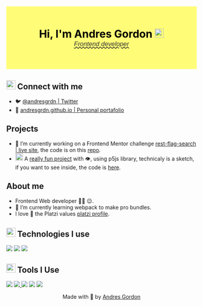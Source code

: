 <!--Greetings-->

<h1 align="center"
  style="
    --bg-color:#FFFD77;
    color: black;
    background-color:var(--bg-color);
    padding-block: 2em;
  ">
  Hi, I'm Andres Gordon <img src="https://media.giphy.com/media/b2cphlu7GqmYM/giphy.gif" width="24">
  <br>
  <span
    style="
      color: #333;
      font: italic 0.6em sans-serif;
      text-decoration: wavy underline;
    ">
    Frontend developer</span>
</h1>

<!--Greetings-->


<!--Connect with me-->

<h2>
  <!--high five-->
  <img src="https://media.giphy.com/media/NQDcH2ZZaPV8QBDYK3/giphy.gif" width="24"> Connect with me 
</h2>

- 🐦 [@andresgrdn | Twitter](https://twitter.com/andresgrdn)
- 🔗 [andresgrdn.github.io | Personal portafolio](https://andresgrdn.github.io)

<!--Connect with me-->


<!--Projects-->

<h2>Projects</h2>

- 🔭 I’m currently working on a Frontend Mentor challenge [rest-flag-search | live site](https://rest-flags.netlify.app/), the code is on this [repo](https://github.com/andresgrdn/rest-countries-api-with-color-theme-switcher).
- <img height="20" src="https://acegif.com/wp-content/uploads/2020/b72nv6/partyparrt-30.gif"> A [really fun project](https://editor.p5js.org/arcano/full/OdmPSs994) with 👁️, using p5js library, technicaly is a sketch, if you want to see inside, the code is [here](https://editor.p5js.org/arcano/sketches/OdmPSs994).

<!--Projects-->


<!--About me-->

<h2>About me</h2>

- Frontend Web developer 👩‍💻 😉.
- 🌱 I’m currently learning webpack to make pro bundles.
- I love 💚 the Platzi values [platzi profile](https://platzi.com/p/andres-gordon/).

<!-- 
- 👯 I’m looking to collaborate on ...
- 🤔 I’m looking for help with ...
- 💬 Ask me about ...
- 📫 How to reach me: ...
- 😄 Pronouns: ...
- ⚡ Fun fact: ...
-->

<!--About me-->


<!--Technologies I use-->

<h2>
  <!--pankcat-->
  <img src="https://media.giphy.com/media/a2YsvQ7btQTiOUSkAd/giphy.gif" width="24">
  Technologies I use
</h2>

![](https://img.shields.io/static/v1?&label=&message=HTML&style=flat&color=%3333&logo=html5)
![](https://img.shields.io/static/v1?&label=&message=CSS&style=flat&color=%3333&logo=css3)
![](https://img.shields.io/static/v1?&label=&message=JavaScript&style=flat&color=%3333&logo=javascript)

<!--![React](https://img.shields.io/badge/react-%2320232a.svg?style=for-the-badge&logo=react&logoColor=%2361DAFB)-->
<!--![Express.js](https://img.shields.io/badge/express.js-%23404d59.svg?style=for-the-badge&logo=express&logoColor=%2361DAFB)-->
<!--![NodeJS](https://img.shields.io/badge/node.js-6DA55F?style=for-the-badge&logo=node.js&logoColor=white)-->
<!--![MongoDB](https://img.shields.io/badge/MongoDB-%234ea94b.svg?style=for-the-badge&logo=mongodb&logoColor=white)-->
<!--![SQLite](https://img.shields.io/badge/sqlite-%2307405e.svg?style=for-the-badge&logo=sqlite&logoColor=white)-->

<!--Technologies I use-->


<!--Tools I Use-->

<h2>
  <!--toad vibing-->
  <img src="https://media.giphy.com/media/6FxJBpNTBgWdJCXKD4/giphy.gif" width="24">
  Tools I Use
</h2>

![](https://img.shields.io/static/v1?&label=&style=flat&color=%3333&logo=figma&message=Figma)
<a href="https://codepen.io/andresgordon" target="_blank">
  ![](https://img.shields.io/static/v1?&label=&style=flat&color=%3333&logo=codepen&message=CodePen)
</a>
![](https://img.shields.io/static/v1?&label=&style=flat&color=%3333&logo=visual-studio-code&message=Visual%20studio%20code)
![](https://img.shields.io/static/v1?&label=&style=flat&color=%3333&logo=webpack&message=Webpack)
![](https://img.shields.io/static/v1?&label=&style=flat&color=%3333&logo=linux&message=Linux)

<!--Tools I Use-->


<!--Footer-->

<p align="center">
  Made with 💖 by <a href="https://andresgrdn.github.io">Andres Gordon</a>
</p>

<!--Footer-->
